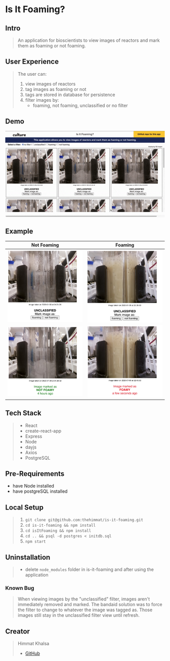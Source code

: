 # Is It Foaming?
## Intro
> An application for bioscientists to view images of reactors and mark them as foaming or not foaming.
## User Experience
> The user can:
> 1. view images of reactors
> 2. tag images as foaming or not
> 3. tags are stored in database for persistence
> 4. filter images by:
>    - foaming, not foaming, unclassified or no filter
## Demo
![demo-gif](isItFoaming/public/is-it-foaming-demo.gif)
## Example
| Not Foaming | Foaming |
|---|---|
|<img src="isItFoaming/public/not-foamy-untagged.jpg" alt="not foaming" width="300" />|<img src="isItFoaming/public/foamy-untagged.jpg" alt="foaming" width="300" />|
|<img src="isItFoaming/public/not-foamy-tagged.jpg" alt="not foaming" width="300" />|<img src="isItFoaming/public/foamy-tagged.jpg" alt="foaming" width="300" />|
## Tech Stack
> * React
> * create-react-app
> * Express
> * Node
> * dayjs
> * Axios
> * PostgreSQL

## Pre-Requirements
* have Node installed
* have postgreSQL installed
## Local Setup
> 1. `git clone git@github.com:thehimmat/is-it-foaming.git`
> 2. `cd is-it-foaming && npm install`
> 3. `cd isItFoaming && npm install`
> 4. `cd .. && psql -d postgres < initdb.sql`
> 5. `npm start`

## Uninstallation
> * delete `node_modules` folder in is-it-foaming and after using the application
### Known Bug
> When viewing images by the "unclassified" filter, images aren't immediately removed and marked. The bandaid solution was to force the filter to change to whatever the image was tagged as. Those images still stay in the unclassified filter view until refresh.
## Creator
> Himmat Khalsa
> * [GitHub](github.com/thehimmat)